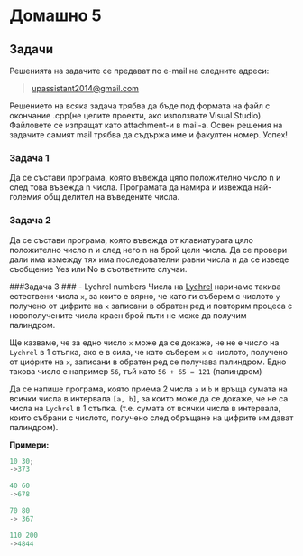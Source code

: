 Домашно 5
=========

## Задачи ##
Решенията на задачите се предават по e-mail на следните адреси:

>upassistant2014@gmail.com

Решението на всяка задача трябва да бъде под формата на файл с окончание .cpp(не целите проекти, ако използвате Visual Studio). Файловете се изпращат като attachment-и в mail-a. 
Освен решения на задачите самият mail трябва да съдържа име и факултен номер. Успех!


### Задача 1 ###

Да се състави програма, която въвежда цяло положително число n и след това въвежда n числа. Програмата да намира и извежда най-големия общ делител на въведените числа.

### Задача 2 ###

Да се състави програма, която въвежда от клавиатурата цяло положително число n и след него n на брой цели числа. Да се провери дали има измежду тях има последователни равни числа и да се изведе съобщение Yes или No в съответните случаи.


###Задача 3 ### - Lychrel numbers
Числа на [Lychrel](http://en.wikipedia.org/wiki/Lychrel_number) наричаме такива естествени числа `х`, за които е вярно, че като ги съберем с числото `у` получено от цифрите на `х` записани в обратен ред и повторим процеса с новополучените числа краен брой пъти не може да получим палиндром. 

Ще казваме, че за едно число `х` може да се докаже, че не е число на `Lychrel` в 1 стъпка, ако е в сила, че като съберем `х` с числото, получено от цифрите на `х`, записани в обратен ред се получава палиндром. Едно такова число е например `56`, тъй като `56 + 65 = 121` (палиндром)

Да се напише програма, която приема 2 числа `a` и `b` и връща сумата на всички числа в интервала `[a, b]`, за които може да се докаже, че не са числа на `Lychrel` в 1 стъпка. (т.е. сумата от всички числа в интервала, които събрани с числото, получено след обръщане на цифрите им дават палиндром).


**Примери:**

```c++
10 30;
->373

40 60
->678

70 80
-> 367

110 200
->4844
```